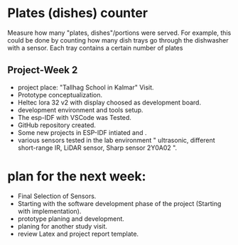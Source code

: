 # Plates (dishes) counter
 Measure how many "plates, dishes"/portions were served. For example, this could be done by counting how many dish trays go through the dishwasher with a sensor. Each tray contains a certain number of plates

 ## Project-Week 2

  - project place: "Tallhag School in Kalmar" Visit.
  - Prototype conceptualization.
  - Heltec lora 32 v2 with display choosed as development board.
  - development environment and tools setup.
  - The esp-IDF with VSCode was Tested.
  - GitHub repository created.
  - Some new projects in ESP-IDF intiated and .
  - various sensors tested in the lab environment " ultrasonic, different short-range IR, LiDAR sensor, Sharp sensor 2Y0A02 ".

  # plan for the next week:
   - Final Selection of Sensors.
   - Starting with the software development phase of the project (Starting with implementation).
   - prototype planing and development.
   - planing for another study visit.
   - review Latex and project report template.




